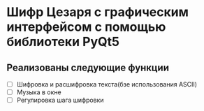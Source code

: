 # Шифр Цезаря с графическим интерфейсом с помощью библиотеки PyQt5
## Реализованы следующие функции
   
- [ ] Шифровка и расшифровка текста(бзе использования ASCII)
- [ ] Музыка в окне
- [ ] Регулировка шага шифровки
